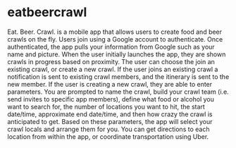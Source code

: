 # eatbeercrawl

Eat. Beer. Crawl. is a mobile app that allows users to create food and beer crawls on the fly. Users join using a Google account to authenticate. Once authenticated, the app pulls your information from Google such as your name and picture. When the user initially launches the app, they are shown crawls in progress based on proximity. The user can choose the join an existing crawl, or create a new crawl. If the user joins an existing crawl a notification is sent to existing crawl members, and the itinerary is sent to the new member. If the user is creating a new crawl, they are able to enter parameters. You are prompted to name the crawl, build your crawl team (i.e. send invites to specific app members), define what food or alcohol you want to search for, the number of locations you want to hit, the start date/time, approximate end date/time, and then how crazy the crawl is anticipated to get. Based on these parameters, the app will select your crawl locals and arrange them for you. You can get directions to each location from within the app, or coordinate transportation using Uber.